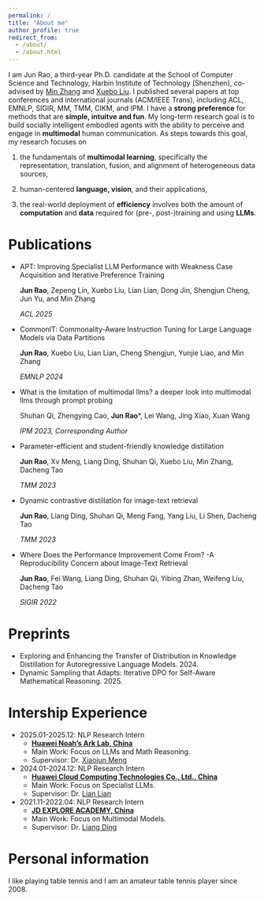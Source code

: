 ```yaml
---
permalink: /
title: "About me"
author_profile: true
redirect_from: 
  - /about/
  - /about.html
---
```

I am Jun Rao, a third-year Ph.D. candidate at the School of Computer Science and Technology, Harbin Institute of Technology (Shenzhen), co-advised by [Min Zhang](https://zhangmin-nlp-ai.github.io/) and [Xuebo Liu](https://sunbowliu.github.io/).
I published several papers at top conferences and international journals (ACM/IEEE Trans), including ACL, EMNLP, SIGIR, MM, TMM, CIKM, and IPM. I have a **strong preference** for methods that are **simple, intuitve and fun**.
My long-term research goal is to build socially intelligent embodied agents with the ability to perceive and engage in **multimodal** human communication. 
As steps towards this goal, my research focuses on 

1) the fundamentals of **multimodal learning**, specifically the representation, translation, fusion, and alignment of heterogeneous data sources,
   
2) human-centered **language, vision**, and their applications,
 
3) the real-world deployment of **efficiency** involves both the amount of **computation** and **data** required for (pre-, post-)training and using **LLMs**. 

# Publications

- APT: Improving Specialist LLM Performance with Weakness Case Acquisition and Iterative Preference Training
  
  **Jun Rao**, Zepeng Lin, Xuebo Liu, Lian Lian, Dong Jin, Shengjun Cheng, Jun Yu, and Min Zhang

  *ACL 2025*

  
- CommonIT: Commonality-Aware Instruction Tuning for Large Language Models via Data Partitions
  
  **Jun Rao**, Xuebo Liu, Lian Lian, Cheng Shengjun, Yunjie Liao, and Min Zhang

  *EMNLP 2024*

- What is the limitation of multimodal llms? a deeper look into multimodal llms through prompt probing
  
  Shuhan Qi, Zhengying Cao, **Jun Rao***, Lei Wang, Jing Xiao, Xuan Wang
  
  *IPM 2023, Corresponding Author*
- Parameter-efficient and student-friendly knowledge distillation
  
  **Jun Rao**, Xv Meng, Liang Ding, Shuhan Qi, Xuebo Liu, Min Zhang, Dacheng Tao
  
  *TMM 2023*
- Dynamic contrastive distillation for image-text retrieval
  
  **Jun Rao**, Liang Ding, Shuhan Qi, Meng Fang, Yang Liu, Li Shen, Dacheng Tao

  *TMM 2023*
- Where Does the Performance Improvement Come From? -A Reproducibility Concern about Image-Text Retrieval

  **Jun Rao**, Fei Wang, Liang Ding, Shuhan Qi, Yibing Zhan, Weifeng Liu, Dacheng Tao

  *SIGIR 2022*
# Preprints
- Exploring and Enhancing the Transfer of Distribution in Knowledge Distillation for Autoregressive Language Models. 2024.
- Dynamic Sampling that Adapts: Iterative DPO for Self-Aware Mathematical Reasoning. 2025.
# Intership Experience
* 2025.01-2025.12: NLP Research Intern
  * [**Huawei Noah’s Ark Lab, China**]()
  * Main Work: Focus on LLMs and Math Reasoning.
  * Supervisor: Dr. [Xiaojun Meng](https://scholar.google.com.sg/citations?hl=en&user=t4n9MqkAAAAJ&view_op=list_works&sortby=pubdate)
* 2024.01-2024.12: NLP Research Intern
  * [**Huawei Cloud Computing Technologies Co., Ltd., China**]()
  * Main Work: Focus on Specialist LLMs.
  * Supervisor: Dr. [Lian Lian]()
* 2021.11-2022.04: NLP Research Intern
  * [**JD EXPLORE ACADEMY, China**]()
  * Main Work: Focus on Multimodal Models.
  * Supervisor: Dr. [Liang Ding](https://scholar.google.com.hk/citations?hl=zh-CN&user=lFCLvOAAAAAJ&view_op=list_works&sortby=pubdate)


# Personal information

I like playing table tennis and I am an amateur table tennis player since 2008.
  
